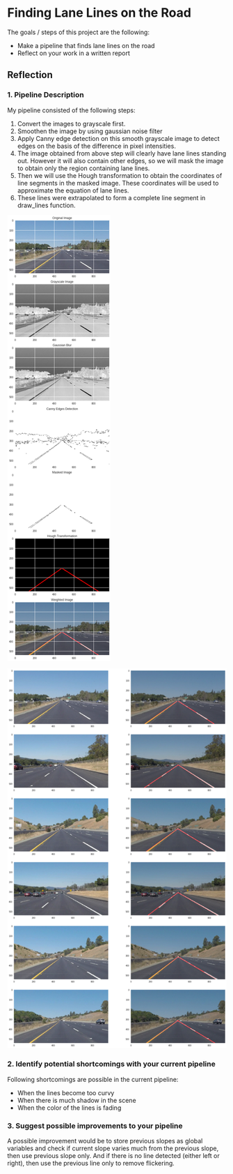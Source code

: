 # **Finding Lane Lines on the Road**

The goals / steps of this project are the following:
* Make a pipeline that finds lane lines on the road
* Reflect on your work in a written report

## Reflection

### 1. Pipeline Description

My pipeline consisted of the following steps:

1. Convert the images to grayscale first.
2. Smoothen the image by using gaussian noise filter
3. Apply Canny edge detection on this smooth grayscale image to detect edges on the basis of the difference in pixel intensities.
4. The image obtained from above step will clearly have lane lines standing out. However it will also contain other edges, so we will mask the image to obtain only the region containing lane lines.
5. Then we will use the Hough transformation to obtain the coordinates of line segments in the masked image. These coordinates will be used to approximate the equation of lane lines.
6. These lines were extrapolated to form a complete line segment in draw_lines function.

![Pipeline Steps](/test_images_output/pipeline.png)

![Test Images Output](/test_images_output/side_by_side.png)

### 2. Identify potential shortcomings with your current pipeline

Following shortcomings are possible in the current pipeline:
- When the lines become too curvy
- When there is much shadow in the scene
- When the color of the lines is fading

### 3. Suggest possible improvements to your pipeline

A possible improvement would be to store previous slopes as global variables and check if current slope varies much from the previous slope, then use previous slope only. And if there is no line detected (either left or right), then use the previous line only to remove flickering.
